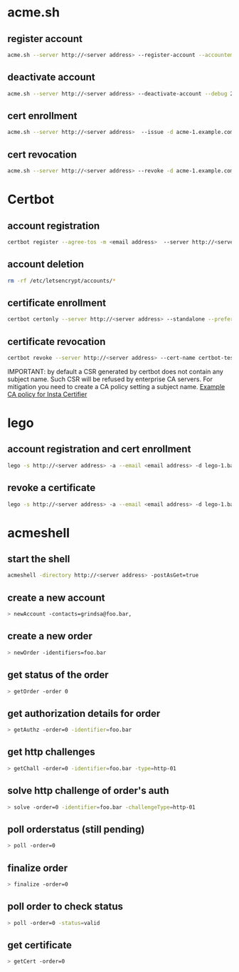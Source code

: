<!-- markdownlint-disable  MD013 -->
<!-- wiki-title Example commands for acme clients -->
# acme.sh

## register account

```bash
acme.sh --server http://<server address> --register-account --accountemail <email address> --debug 2 --output-insecure
```

## deactivate account

```bash
acme.sh --server http://<server address> --deactivate-account --debug 2 --output-insecure
```

## cert enrollment

```bash
acme.sh --server http://<server address>  --issue -d acme-1.example.com -d acme-2.example.com --standalone --debug 2 --output-insecure --force
```

## cert revocation

```bash
acme.sh --server http://<server address> --revoke -d acme-1.example.com -d acme-2.example.com --debug 2 --output-insecure
```

# Certbot

## account registration

```bash
certbot register --agree-tos -m <email address>  --server http://<server address> --no-eff-email
```

## account deletion

```bash
rm -rf /etc/letsencrypt/accounts/*
```

## certificate enrollment

```bash
certbot certonly --server http://<server address> --standalone --preferred-challenges http -d certbot-1.example.com -d certbot-2.example.com --cert-name certbot-test
```

## certificate revocation

```bash
certbot revoke --server http://<server address> --cert-name certbot-test
```

IMPORTANT: by default a CSR generated by certbot does not contain any subject name. Such CSR will be refused by enterprise CA servers. For mitigation you need to create a CA policy setting a subject name.
[Example CA policy for Insta Certifier](certifier.md)

# lego

## account registration and cert enrollment

```bash
lego -s http://<server address> -a --email <email address> -d lego-1.bar.local -d lego-2.bar.local --http run
```

## revoke a certificate

```bash
lego -s http://<server address> -a --email <email address> -d lego-1.bar.local revoke
```

# acmeshell

## start the shell

```bash
acmeshell -directory http://<server address> -postAsGet=true
```

## create a new account

```bash
> newAccount -contacts=grindsa@foo.bar,
```

## create a new order

```bash
> newOrder -identifiers=foo.bar
```

## get status of the order

```bash
> getOrder -order 0
```

## get authorization details for order

```bash
> getAuthz -order=0 -identifier=foo.bar
```

## get http challenges

```bash
> getChall -order=0 -identifier=foo.bar -type=http-01
```

## solve http challenge of order's auth

```bash
> solve -order=0 -identifier=foo.bar -challengeType=http-01
```

## poll orderstatus (still pending)

```bash
> poll -order=0
```

## finalize order

```bash
> finalize -order=0
```

## poll order to check status

```bash
> poll -order=0 -status=valid
```

## get certificate

```bash
> getCert -order=0
```
